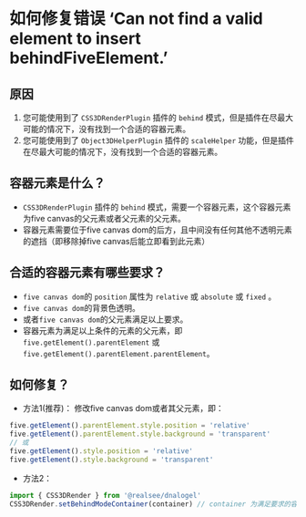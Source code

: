 # 如何修复错误 ‘Can not find a valid element to insert behindFiveElement.’

## 原因
  1. 您可能使用到了 `CSS3DRenderPlugin` 插件的 `behind` 模式，但是插件在尽最大可能的情况下，没有找到一个合适的容器元素。
  2. 您可能使用到了 `Object3DHelperPlugin` 插件的 `scaleHelper` 功能，但是插件在尽最大可能的情况下，没有找到一个合适的容器元素。

## 容器元素是什么？
  * `CSS3DRenderPlugin` 插件的 `behind` 模式，需要一个容器元素，这个容器元素为five canvas的父元素或者父元素的父元素。
  * 容器元素需要位于five canvas dom的后方，且中间没有任何其他不透明元素的遮挡（即移除掉five canvas后能立即看到此元素）

## 合适的容器元素有哪些要求？
  * `five canvas dom`的 `position` 属性为 `relative` 或 `absolute` 或 `fixed` 。
  * `five canvas dom`的背景色透明。
  * 或者`five canvas dom`的父元素满足以上要求。
  * 容器元素为满足以上条件的元素的父元素，即`five.getElement().parentElement` 或 `five.getElement().parentElement.parentElement`。

## 如何修复？
  * 方法1(推荐)： 修改five canvas dom或者其父元素，即：
  ```typescript
  five.getElement().parentElement.style.position = 'relative'
  five.getElement().parentElement.style.background = 'transparent'
  // 或
  five.getElement().style.position = 'relative'
  five.getElement().style.background = 'transparent'
  ```
  * 方法2：
  ```typescript
  import { CSS3DRender } from '@realsee/dnalogel'
  CSS3DRender.setBehindModeContainer(container) // container 为满足要求的容器元素。需要自行创建符合要求的容器元素，并且需要在报错的代码之前执行
  ```
  